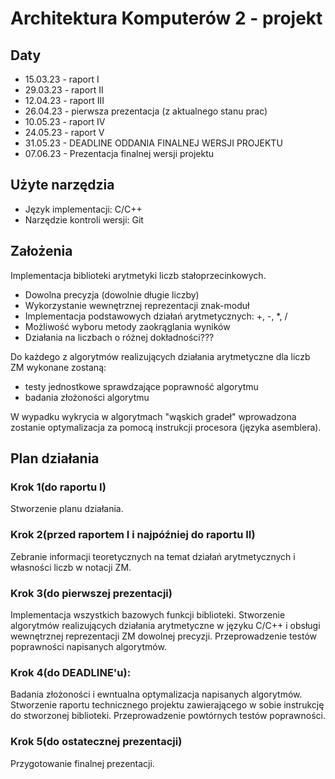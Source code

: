 # Architektura Komputerów 2 - projekt

## Daty
* 15.03.23 - raport I
* 29.03.23 - raport II
* 12.04.23 - raport III
* 26.04.23 - pierwsza prezentacja (z aktualnego stanu prac)
* 10.05.23 - raport IV
* 24.05.23 - raport V
* 31.05.23 - DEADLINE ODDANIA FINALNEJ WERSJI PROJEKTU
* 07.06.23 - Prezentacja finalnej wersji projektu

## Użyte narzędzia
* Język implementacji:          C/C++
* Narzędzie kontroli wersji:    Git

## Założenia
Implementacja biblioteki arytmetyki liczb stałoprzecinkowych.
* Dowolna precyzja (dowolnie długie liczby)
* Wykorzystanie wewnętrznej reprezentacji znak-moduł
* Implementacja podstawowych działań arytmetycznych: +, -, *, /
* Możliwość wyboru metody zaokrąglania wyników
* Działania na liczbach o różnej dokładności???

Do każdego z algorytmów realizujących działania arytmetyczne dla liczb ZM wykonane zostaną:
* testy jednostkowe sprawdzające poprawność algorytmu
* badania złożoności algorytmu

W wypadku wykrycia w algorytmach "wąskich gradeł" wprowadzona zostanie optymalizacja za pomocą instrukcji procesora (języka asemblera).

## Plan działania

### Krok 1(do raportu I)
Stworzenie planu działania.

### Krok 2(przed raportem I i najpóźniej do raportu II)
Zebranie informacji teoretycznych na temat działań arytmetycznych i własności liczb w notacji ZM.

### Krok 3(do pierwszej prezentacji)
Implementacja wszystkich bazowych funkcji biblioteki. Stworzenie algorytmów realizujących działania arytmetyczne w języku C/C++ i obsługi wewnętrznej reprezentacji ZM dowolnej precyzji. Przeprowadzenie testów poprawności napisanych algorytmów.

### Krok 4(do DEADLINE'u):
Badania złożoności i ewntualna optymalizacja napisanych algorytmów. Stworzenie raportu technicznego projektu zawierającego w sobie instrukcję do stworzonej biblioteki. Przeprowadzenie powtórnych testów poprawności.

### Krok 5(do ostatecznej prezentacji)
Przygotowanie finalnej prezentacji.